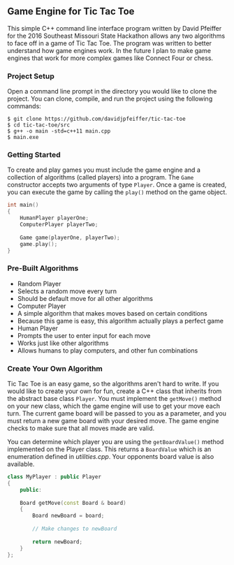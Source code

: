 ## Game Engine for Tic Tac Toe

This simple C++ command line interface program written by David Pfeiffer for the 2016 Southeast Missouri State Hackathon allows any two algorithms to face off in a game of Tic Tac Toe. The program was written to better understand how game engines work. In the future I plan to make game engines that work for more complex games like Connect Four or chess.

### Project Setup

Open a command line prompt in the directory you would like to clone the project. You can clone, compile, and run the project using the following commands:
```
$ git clone https://github.com/davidjpfeiffer/tic-tac-toe
$ cd tic-tac-toe/src
$ g++ -o main -std=c++11 main.cpp
$ main.exe
```

### Getting Started

To create and play games you must include the game engine and a collection of algorithms (called players) into a program. The `Game` constructor accepts two arguments of type `Player`. Once a game is created, you can execute the game by calling the `play()` method on the game object.

```c++
int main()
{
	HumanPlayer playerOne;
	ComputerPlayer playerTwo;
	
	Game game(playerOne, playerTwo);
	game.play();
}
```

### Pre-Built Algorithms

* Random Player
 * Selects a random move every turn
 * Should be default move for all other algorithms
* Computer Player
 * A simple algorithm that makes moves based on certain conditions
 * Because this game is easy, this algorithm actually plays a perfect game
* Human Player
 * Prompts the user to enter input for each move
 * Works just like other algorithms
 * Allows humans to play computers, and other fun combinations

### Create Your Own Algorithm

Tic Tac Toe is an easy game, so the algorithms aren't hard to write. If you would like to create your own for fun, create a C++ class that inherits from the abstract base class `Player`. You must implement the `getMove()` method on your new class, which the game engine will use to get your move each turn. The current game board will be passed to you as a parameter, and you must return a new game board with your desired move. The game engine checks to make sure that all moves made are valid.

You can determine which player you are using the `getBoardValue()` method implemented on the Player class. This returns a `BoardValue` which is an enumeration defined in <i>utilities.cpp</i>. Your opponents board value is also available.

```c++
class MyPlayer : public Player
{
	public:
	
	Board getMove(const Board & board)
	{
		Board newBoard = board;
		
		// Make changes to newBoard
		
		return newBoard;
	}
};
```

